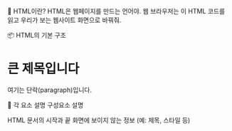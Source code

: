 🧱 HTML이란?
HTML은 웹페이지를 만드는 언어야.
웹 브라우저는 이 HTML 코드를 읽고 우리가 보는 웹사이트 화면으로 바꿔줘.

📦 HTML의 기본 구조
<html>
  <head>
    <title>페이지 제목</title>
  </head>
  <body>
    <h1>큰 제목입니다</h1>
    <p>여기는 단락(paragraph)입니다.</p>
  </body>
</html>


🧩 각 요소 설명
구성요소	설명
<html>	HTML 문서의 시작과 끝
<head>	화면에 보이지 않는 정보 (예: 제목, 스타일 등)
<title>	브라우저 탭에 뜨는 이름
<body>	화면에 실제로 보이는 모든 것 (제목, 문단, 버튼 등)
<h1> ~ <h6>	제목. 숫자가 작을수록 크고 두껍게 표시됨
<p>	문단 텍스트 (paragraph)
🏷️ HTML 태그(tag)란?
모든 HTML은 태그로 이루어져 있어.
태그는 <이름> 이런 식으로 시작하고, </이름>으로 닫아.

예시:

<p>이건 문단입니다.</p>
<p>: 여는 태그

</p>: 닫는 태그

이건 문단입니다.: 내용

🎨 태그에 속성(attributes)을 줄 수 있어
예시:

<div class="quote">명언이 들어갑니다</div>
<div>: 구역(박스) 역할

class="quote": 이름표 같은 것. 여러 개 중에서 특정한 것만 고를 때 사용

📌 웹 크롤링 시 자주 보는 태그들
태그	역할	예시
<div>	박스(구역) 나누기	<div class="content">내용</div>
<span>	글자 일부 스타일	<span style="color:red">빨강</span>
<a>	링크	<a href="url">링크글</a>
<img>	이미지	<img src="image.jpg">
<p>	문단	<p>내용</p>
<ul> / <li>	리스트 / 항목	<ul><li>1번</li><li>2번</li></ul>
💡 실제 예시
<div class="quote">
  <span class="text">"배우는 것은 빛이다."</span>
  <small class="author">홍길동</small>
</div>
이 HTML에서는

"배우는 것은 빛이다." → <span class="text"> 안에 있음

홍길동 → <small class="author"> 안에 있음

👉 그래서 Python 코드에서 find("span", class_="text") 이런 식으로 찾아가는 거야!